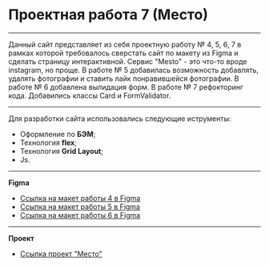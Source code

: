 # Проектная работа 7 (Место)
---
Данный сайт представляет из себя проектную работу № 4, 5, 6, 7 в рамках которой требовалось сверстать сайт по макету из Figma и сделать страницу интерактивной.
Сервис "Mesto" - это что-то вроде instagram, но проще.
В работе № 5 добавилась возможность добавлять, удалять фотографии и ставить лайк понравившейся фотографии.
В работе № 6 добавлена вылидация форм.
В работе № 7 рефокторинг кода. Добавились классы Card и FormValidator.

---
Для разработки сайта использовались следующие иструменты:  
* Оформление по **БЭМ**;
* Технология **flex**;
* Технология **Grid Layout**;
* Js.
---
**Figma**

* [Ссылка на макет работы 4 в Figma](https://www.figma.com/file/2cn9N9jSkmxD84oJik7xL7/JavaScript.-Sprint-4?node-id=0%3A1)
* [Ссылка на макет работы 5 в Figma](https://www.figma.com/file/bjyvbKKJN2naO0ucURl2Z0/JavaScript.-Sprint-5?node-id=50160%3A110)
* [Ссылка на макет работы 6 в Figma](https://www.figma.com/file/bjyvbKKJN2naO0ucURl2Z0/JavaScript.-Sprint-5?node-id=50160%3A110)
---
**Проект**

* [Ссылка проект "Место"](https://sokolovskiyaa.github.io/mesto/index.html)
